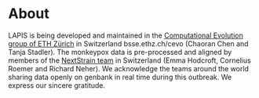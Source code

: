 # About

LAPIS is being developed and maintained in the [Computational Evolution group of ETH Zürich](https://bsse.ethz.ch/cevo) in Switzerland bsse.ethz.ch/cevo (Chaoran Chen and Tanja Stadler). The monkeypox data is pre-processed and aligned by members of the [NextStrain team](https://nextstrain.org/) in Switzerland  (Emma Hodcroft, Cornelius Roemer and Richard Neher). We acknowledge the teams around the world sharing data openly on genbank in real time during this outbreak. We express our sincere gratitude.
